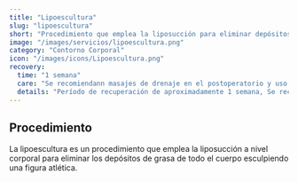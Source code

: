 ```yaml
---
title: "Lipoescultura"
slug: "lipoescultura"
short: "Procedimiento que emplea la liposucción para eliminar depósitos de grasa y esculpir una figura atlética."
image: "/images/servicios/lipoescultura.png"
category: "Contorno Corporal"
icon: "/images/icons/Lipoescultura.png"
recovery: 
  time: "1 semana"
  care: "Se recomiendann masajes de drenaje en el postoperatorio y uso continuo de fajas modeladoras durante un tiempo determinado"
  details: "Período de recuperación de aproximadamente 1 semana, Se recomiendann masajes de drenaje en el postoperatorio y uso continuo de fajas modeladoras durante un tiempo determinado."
---
```



## Procedimiento
La lipoescultura es un procedimiento que emplea la liposucción a nivel corporal para eliminar los depósitos de grasa de todo el cuerpo esculpiendo una figura atlética.


